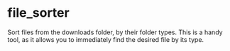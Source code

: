 # file_sorter
Sort files from the downloads folder, by their folder types. This is a handy tool, as it allows you to immediately find the desired file by its type.
